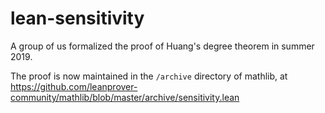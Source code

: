 # lean-sensitivity

A group of us formalized the proof of Huang's degree theorem in summer 2019.

The proof is now maintained in the `/archive` directory of mathlib,
at https://github.com/leanprover-community/mathlib/blob/master/archive/sensitivity.lean
